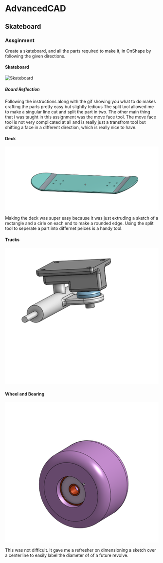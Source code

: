 # AdvancedCAD
## Skateboard 
### Assginment
Create a skateboard, and all the parts required to make it, in OnShape by following the given directions.
#### Skateboard 
![Skateboard]()
##### Board Reflection
Following the instructions along with the gif showing you what to do makes crafting the parts pretty easy but slightly tedious The split tool allowed me to make a singular line cut and split the part in two. The other main thing that i was taught in this assignment was the move face tool. The move face tool is not very complicated at all and is really just a transfrom tool but shifting a face in a different direction, which is really nice to have.
#### Deck
![Deck_Photo](Images/BoardPic2.png)

Making the deck was super easy because it was just extruding a sketch of a rectangle and a cirle on each end to make a rounded edge. Using the split tool to seperate a part into differnet peices is a handy tool. 
#### Trucks
![Trucks_Photo](Images/trucksPic.png)


#### Wheel and Bearing
![Wheel_and_Bearing](Images/WheelPic.png)

This was not difficult. It gave me a refresher on dimensioning a sketch over a centerline to easily label the diameter of of a future revolve. 
